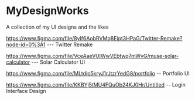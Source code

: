 # MyDesignWorks
A collection of my UI designs and the likes 


https://www.figma.com/file/8ylf6AobRVMq8Ejpt3HPaG/Twitter-Remake?node-id=0%3A1  --- Twitter Remake  

https://www.figma.com/file/VceAaeVUlWwVEbtwq7mWvG/muse-solar-calculator  --- Solar Calculator UI
 
https://www.figma.com/file/MLtdip5kryJ1rJtzrYedG8/portfolio   -- Portfolio UI 

https://www.figma.com/file/KKBYj5tMU4FQuOb24KJ0Hr/Untitled   -- Login Interface Design 
